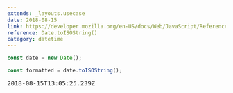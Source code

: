 ```yaml
---
extends: _layouts.usecase
date: 2018-08-15
link: https://developer.mozilla.org/en-US/docs/Web/JavaScript/Reference/Global_Objects/Date/toISOString
reference: Date.toISOString()
category: datetime
---
```


```javascript
const date = new Date();

const formatted = date.toISOString();
```

<pre class="output">2018-08-15T13:05:25.239Z</pre>
